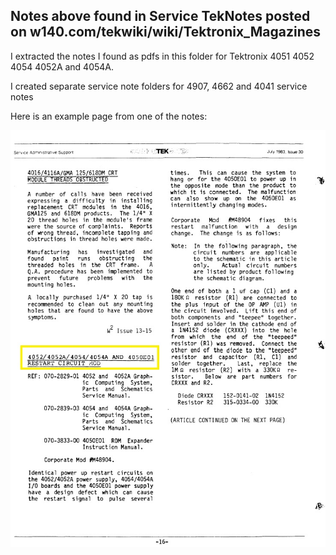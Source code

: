 Notes above found in Service TekNotes posted on w140.com/tekwiki/wiki/Tektronix_Magazines
-------
I extracted the notes I found as pdfs in this folder for Tektronix 4051 4052 4054 4052A and 4054A.

I created separate service note folders for 4907, 4662 and 4041 service notes

Here is an example page from one of the notes:

![Service Note](./4052-4052A-4054-4054A-and-4050E01-restart-circuit-mod.jpg)
